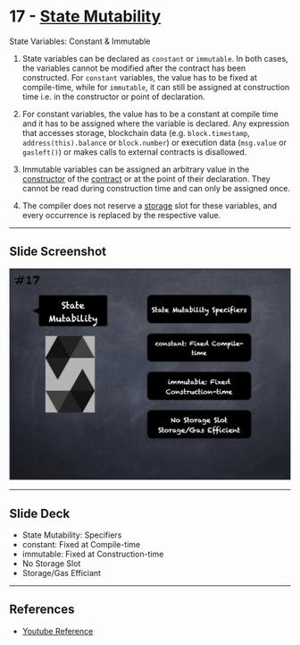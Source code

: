 # 17 - [State Mutability](State%20Mutability.md)
State Variables: Constant & Immutable

1. State variables can be declared as `constant` or `immutable`. In both cases, the variables cannot be modified after the contract has been constructed. For `constant` variables, the value has to be fixed at compile-time, while for `immutable`, it can still be assigned at construction time i.e. in the constructor or point of declaration.
    
2. For constant variables, the value has to be a constant at compile time and it has to be assigned where the variable is declared. Any expression that accesses storage, blockchain data (e.g. `block.timestamp`, `address(this).balance` or `block.number`) or execution data (`msg.value` or `gasleft()`) or makes calls to external contracts is disallowed.
    
3. Immutable variables can be assigned an arbitrary value in the [constructor](Constructor.md) of the [contract](Contract.md) or at the point of their declaration. They cannot be read during construction time and can only be assigned once.
    
4. The compiler does not reserve a [storage](../1.%20Ethereum101/Storage.md) slot for these variables, and every occurrence is replaced by the respective value.

___
## Slide Screenshot
![017.png](../../images/solidity101/017.png)
___
## Slide Deck
- State Mutability: Specifiers
- constant: Fixed at Compile-time
- immutable: Fixed at Construction-time
- No Storage Slot
- Storage/Gas Efficiant
___
## References
- [Youtube Reference](https://youtu.be/5eLqFac5Tkg?t=1707)


